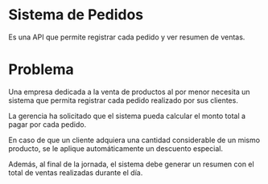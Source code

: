 # Sistema de Pedidos

Es una API que permite registrar cada pedido y ver resumen de ventas.

# Problema

Una empresa dedicada a la venta de productos al por menor necesita un sistema que permita registrar cada pedido realizado por sus clientes.

La gerencia ha solicitado que el sistema pueda calcular el monto total a pagar por cada pedido.

En caso de que un cliente adquiera una cantidad considerable de un mismo producto, se le aplique automáticamente un descuento especial.

Además, al final de la jornada, el sistema debe generar un resumen con el total de ventas realizadas durante el día.
